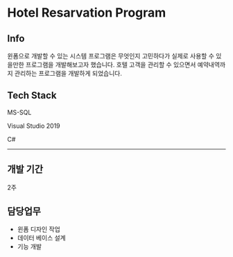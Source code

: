 # Hotel Resarvation Program

## Info
윈폼으로 개발할 수 있는 시스템 프로그램은 무엇인지 고민하다가 실제로 사용할 수 있을만한 프로그램을 개발해보고자 했습니다.
호텔 고객을 관리할 수 있으면서 예약내역까지 관리하는 프로그램을 개발하게 되었습니다.

## Tech Stack
MS-SQL

Visual Studio 2019

C#


---
## 개발 기간
2주

## 담당업무
- 윈폼 디자인 작업
- 데이터 베이스 설계
- 기능 개발





